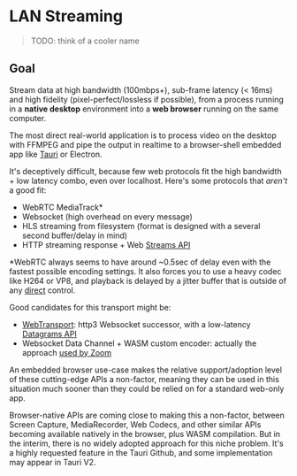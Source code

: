 # LAN Streaming

> TODO: think of a cooler name

## Goal

Stream data at high bandwidth (100mbps+), sub-frame latency (< 16ms) and high fidelity
(pixel-perfect/lossless if possible), from a process running in a **native desktop**
environment into a **web browser** running on the same computer.

The most direct real-world application is to process video on the desktop with
FFMPEG and pipe the output in realtime to a browser-shell embedded app like
[Tauri](https://tauri.app/) or Electron.

It's deceptively difficult, because few web protocols fit the high bandwidth +
low latency combo, even over localhost. Here's some protocols that _aren't_ a good fit:

- WebRTC MediaTrack*
- Websocket (high overhead on every message)
- HLS streaming from filesystem (format is designed with a several second
  buffer/delay in mind)
- HTTP streaming response + Web [Streams API](https://developer.mozilla.org/en-US/docs/Web/API/Streams_API)

*WebRTC always seems to have around ~0.5sec of delay even with the fastest possible
encoding settings. It also forces you to use a heavy codec like H264 or VP8, and playback is delayed by a
jitter buffer that is outside of any
[direct](https://www.google.com/search?q=playbackdelayhint) control.

Good candidates for this transport might be:

- [WebTransport](https://developer.mozilla.org/en-US/docs/Web/API/WebTransport):
  http3 Websocket successor, with a low-latency [Datagrams
  API](https://developer.mozilla.org/en-US/docs/Web/API/WebTransport/datagrams)
- Websocket Data Channel + WASM custom encoder: actually the approach [used by Zoom](https://youtu.be/99FqwKka6mg)

An embedded browser use-case makes the relative support/adoption level of these
cutting-edge APIs a non-factor, meaning they can be used in this situation much
sooner than they could be relied on for a standard web-only app.

Browser-native APIs are coming close to making this a non-factor, between Screen
Capture, MediaRecorder, Web Codecs, and other similar APIs becoming available
natively in the browser, plus WASM compilation. But in the interim,
there is no widely adopted approach for this niche problem. It's a highly
requested feature in the Tauri Github, and some implementation may appear in
Tauri V2.

